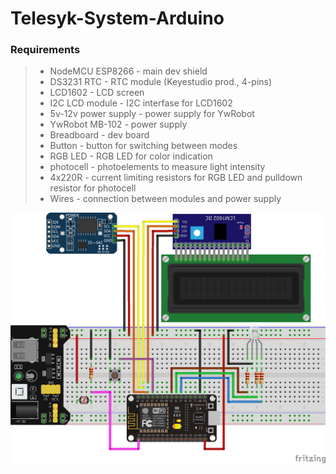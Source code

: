 # Telesyk-System-Arduino
### Requirements
>* NodeMCU ESP8266      - main dev shield
>* DS3231 RTC           - RTC module (Keyestudio prod., 4-pins)
>* LCD1602              - LCD screen
>* I2C LCD module       - I2C interfase for LCD1602
>* 5v-12v power supply  - power supply for YwRobot
>* YwRobot MB-102       - power supply
>* Breadboard           - dev board
>* Button               - button for switching between modes
>* RGB LED              - RGB LED for color indication
>* photocell            - photoelements to measure light intensity
>* 4x220R               - current limiting resistors for RGB LED and pulldown resistor for photocell
>* Wires                - connection between modules and power supply

![alt tag](scheme/scheme_bb.png)
